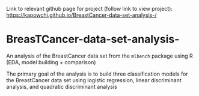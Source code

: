 
Link to relevant github page for project (follow link to view project): https://kapowchi.github.io/BreastCancer-data-set-analysis-/




# BreasTCancer-data-set-analysis-
An analysis of the BreastCancer data set from the ```mlbench``` package using R (EDA, model building + comparison)

The primary goal of the analysis is to build three classification models for the BreastCancer data set using logistic regression, linear discriminant analysis, and quadratic discriminant analysis
